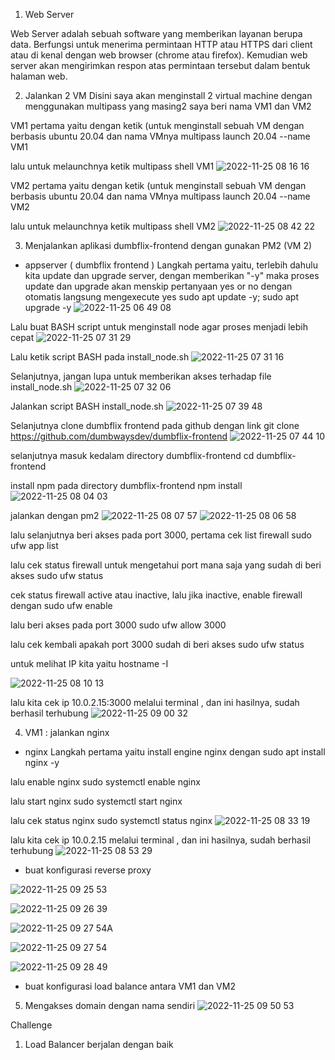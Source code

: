 1. Web Server

Web Server adalah sebuah software yang memberikan layanan berupa data. Berfungsi untuk menerima permintaan HTTP atau HTTPS dari client atau di kenal dengan web browser (chrome atau firefox). Kemudian web server akan mengirimkan respon atas permintaan tersebut dalam bentuk halaman web.


2. Jalankan 2 VM
Disini saya akan menginstall 2 virtual machine dengan menggunakan multipass yang masing2 saya beri nama VM1 dan VM2

VM1
pertama yaitu dengan ketik (untuk menginstall sebuah VM dengan berbasis ubuntu 20.04 dan nama VMnya
multipass launch 20.04 --name VM1

lalu untuk melaunchnya ketik
multipass shell VM1
![2022-11-25 08 16 16](https://user-images.githubusercontent.com/108359083/203883770-0d941e76-1597-4da7-adf6-d50050933cd6.png)

VM2
pertama yaitu dengan ketik (untuk menginstall sebuah VM dengan berbasis ubuntu 20.04 dan nama VMnya
multipass launch 20.04 --name VM2

lalu untuk melaunchnya ketik
multipass shell VM2
![2022-11-25 08 42 22](https://user-images.githubusercontent.com/108359083/203883716-de9bb55e-ea72-44bf-85bc-016dd39b51a8.png)


3. Menjalankan aplikasi dumbflix-frontend dengan gunakan PM2 (VM 2)
- appserver ( dumbflix frontend ) 
Langkah pertama yaitu, terlebih dahulu kita update dan upgrade server, dengan memberikan "-y" maka proses update dan upgrade akan menskip pertanyaan yes or no dengan otomatis langsung mengexecute yes
sudo apt update -y; sudo apt upgrade -y
![2022-11-25 06 49 08](https://user-images.githubusercontent.com/108359083/203879511-653cb3eb-3b7a-4737-8482-44bb3c0a3295.png)

Lalu buat BASH script untuk menginstall node agar proses menjadi lebih cepat
![2022-11-25 07 31 29](https://user-images.githubusercontent.com/108359083/203879584-afd35c9d-2d0a-4d9c-8808-1532e614bdcd.png)

Lalu ketik script BASH pada install_node.sh
![2022-11-25 07 31 16](https://user-images.githubusercontent.com/108359083/203879633-33ecfaaf-4e5a-40fd-8e1a-fe22f72b8923.png)

Selanjutnya, jangan lupa untuk memberikan akses terhadap file install_node.sh
![2022-11-25 07 32 06](https://user-images.githubusercontent.com/108359083/203879811-1fb9c5c5-48b0-430d-add6-7d24b6b86823.png)

Jalankan script BASH
install_node.sh
![2022-11-25 07 39 48](https://user-images.githubusercontent.com/108359083/203879905-ed6cff76-71c5-4b8f-b4e7-02883ad79f34.png)

Selanjutnya clone dumbflix frontend pada github dengan link 
git clone https://github.com/dumbwaysdev/dumbflix-frontend
![2022-11-25 07 44 10](https://user-images.githubusercontent.com/108359083/203880317-7b34027c-601f-4f33-a338-0a4cd0ae96f7.png)

selanjutnya masuk kedalam directory dumbflix-frontend
cd dumbflix-frontend

install npm pada directory dumbflix-frontend
npm install
![2022-11-25 08 04 03](https://user-images.githubusercontent.com/108359083/203880514-c0bdcc09-00f4-4f10-af44-8063ebcffffc.png)

jalankan dengan pm2
![2022-11-25 08 07 57](https://user-images.githubusercontent.com/108359083/203881849-e42471f6-2697-490f-8542-2df111f86397.png)
![2022-11-25 08 06 58](https://user-images.githubusercontent.com/108359083/203881900-cb118a24-8bb8-4217-b10c-8596f7fe426b.png)

lalu selanjutnya beri akses pada port 3000, pertama cek list firewall
sudo ufw app list

lalu cek status firewall untuk mengetahui port mana saja yang sudah di beri akses
sudo ufw status

cek status firewall active atau inactive, lalu jika inactive, enable firewall dengan
sudo ufw enable

lalu beri akses pada port 3000
sudo ufw allow 3000

lalu cek kembali apakah port 3000 sudah di beri akses
sudo ufw status

untuk melihat IP kita yaitu
hostname -I

![2022-11-25 08 10 13](https://user-images.githubusercontent.com/108359083/203881916-ae2749f6-dabe-4748-9aa1-6fe74b4a7d32.png)

lalu kita cek ip 10.0.2.15:3000 melalui terminal , dan ini hasilnya, sudah berhasil terhubung
![2022-11-25 09 00 32](https://user-images.githubusercontent.com/108359083/203885523-30f62b88-beef-48fd-b146-c75d9134683a.png)


4. VM1 : jalankan nginx
- nginx
Langkah pertama yaitu install engine nginx dengan
sudo apt install nginx -y

lalu enable nginx
sudo systemctl enable nginx

lalu start nginx
sudo systemctl start nginx

lalu cek status nginx
sudo systemctl status nginx
![2022-11-25 08 33 19](https://user-images.githubusercontent.com/108359083/203882997-9fec4ac2-3f9c-4903-8121-978000a9fbc9.png)

lalu kita cek ip 10.0.2.15 melalui terminal , dan ini hasilnya, sudah berhasil terhubung
![2022-11-25 08 53 29](https://user-images.githubusercontent.com/108359083/203885107-8dce65da-1dc2-48f5-ad15-8a2bfd34223f.png)

- buat konfigurasi reverse proxy

![2022-11-25 09 25 53](https://user-images.githubusercontent.com/108359083/203915641-fafba9d1-9951-4062-92a3-ec60ebe4edfa.png)

![2022-11-25 09 26 39](https://user-images.githubusercontent.com/108359083/203915657-dbe83e32-02cc-4d1d-8770-12336fe2f8ed.png)

![2022-11-25 09 27 54A](https://user-images.githubusercontent.com/108359083/203915851-3309bc19-ccb2-476a-baf6-19e875d9253e.png)


![2022-11-25 09 27 54](https://user-images.githubusercontent.com/108359083/203915677-147327e2-ac4c-4c61-aa66-9d1a99ae110a.png)

![2022-11-25 09 28 49](https://user-images.githubusercontent.com/108359083/203915875-fcc3d1fe-1a14-4ec1-b450-a37c13a9a38f.png)



- buat konfigurasi load balance antara VM1 dan VM2


5. Mengakses domain dengan nama sendiri
![2022-11-25 09 50 53](https://user-images.githubusercontent.com/108359083/203915220-dd83064f-67cb-4bfe-9c6e-38cc69aad3ae.png)

Challenge
1. Load Balancer berjalan dengan baik

